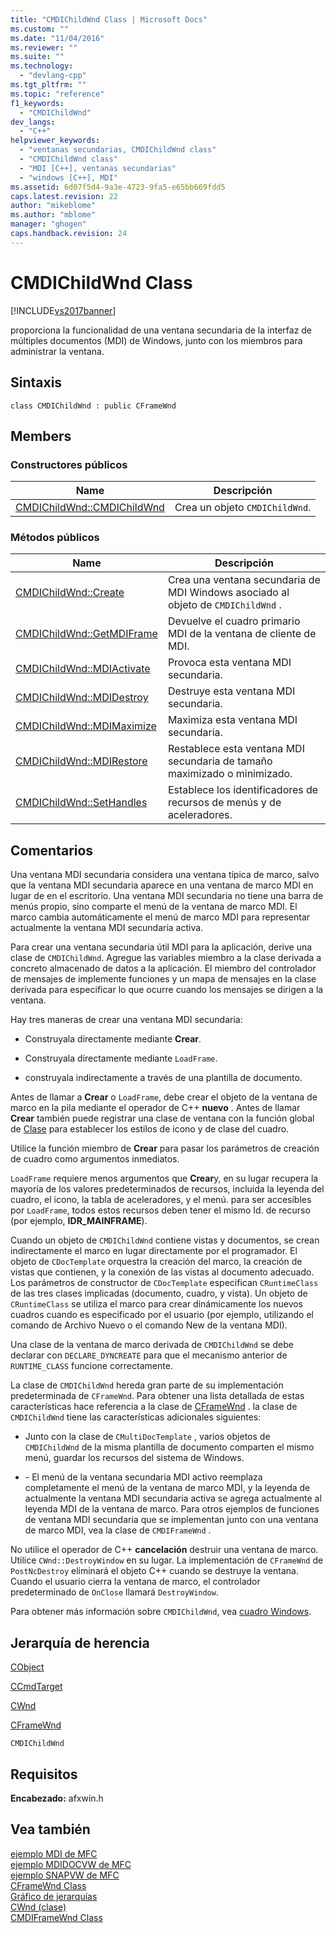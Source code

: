 ```yaml
---
title: "CMDIChildWnd Class | Microsoft Docs"
ms.custom: ""
ms.date: "11/04/2016"
ms.reviewer: ""
ms.suite: ""
ms.technology: 
  - "devlang-cpp"
ms.tgt_pltfrm: ""
ms.topic: "reference"
f1_keywords: 
  - "CMDIChildWnd"
dev_langs: 
  - "C++"
helpviewer_keywords: 
  - "ventanas secundarias, CMDIChildWnd class"
  - "CMDIChildWnd class"
  - "MDI [C++], ventanas secundarias"
  - "windows [C++], MDI"
ms.assetid: 6d07f5d4-9a3e-4723-9fa5-e65bb669fdd5
caps.latest.revision: 22
author: "mikeblome"
ms.author: "mblome"
manager: "ghogen"
caps.handback.revision: 24
---
```

# CMDIChildWnd Class
[!INCLUDE[vs2017banner](../../assembler/inline/includes/vs2017banner.md)]

proporciona la funcionalidad de una ventana secundaria de la interfaz de múltiples documentos \(MDI\) de Windows, junto con los miembros para administrar la ventana.  
  
## Sintaxis  
  
```  
class CMDIChildWnd : public CFrameWnd  
```  
  
## Members  
  
### Constructores públicos  
  
|Name|Descripción|  
|----------|-----------------|  
|[CMDIChildWnd::CMDIChildWnd](../Topic/CMDIChildWnd::CMDIChildWnd.md)|Crea un objeto `CMDIChildWnd`.|  
  
### Métodos públicos  
  
|Name|Descripción|  
|----------|-----------------|  
|[CMDIChildWnd::Create](../Topic/CMDIChildWnd::Create.md)|Crea una ventana secundaria de MDI Windows asociado al objeto de `CMDIChildWnd` .|  
|[CMDIChildWnd::GetMDIFrame](../Topic/CMDIChildWnd::GetMDIFrame.md)|Devuelve el cuadro primario MDI de la ventana de cliente de MDI.|  
|[CMDIChildWnd::MDIActivate](../Topic/CMDIChildWnd::MDIActivate.md)|Provoca esta ventana MDI secundaria.|  
|[CMDIChildWnd::MDIDestroy](../Topic/CMDIChildWnd::MDIDestroy.md)|Destruye esta ventana MDI secundaria.|  
|[CMDIChildWnd::MDIMaximize](../Topic/CMDIChildWnd::MDIMaximize.md)|Maximiza esta ventana MDI secundaria.|  
|[CMDIChildWnd::MDIRestore](../Topic/CMDIChildWnd::MDIRestore.md)|Restablece esta ventana MDI secundaria de tamaño maximizado o minimizado.|  
|[CMDIChildWnd::SetHandles](../Topic/CMDIChildWnd::SetHandles.md)|Establece los identificadores de recursos de menús y de aceleradores.|  
  
## Comentarios  
 Una ventana MDI secundaria considera una ventana típica de marco, salvo que la ventana MDI secundaria aparece en una ventana de marco MDI en lugar de en el escritorio.  Una ventana MDI secundaria no tiene una barra de menús propio, sino comparte el menú de la ventana de marco MDI.  El marco cambia automáticamente el menú de marco MDI para representar actualmente la ventana MDI secundaria activa.  
  
 Para crear una ventana secundaria útil MDI para la aplicación, derive una clase de `CMDIChildWnd`.  Agregue las variables miembro a la clase derivada a concreto almacenado de datos a la aplicación.  El miembro del controlador de mensajes de implemente funciones y un mapa de mensajes en la clase derivada para especificar lo que ocurre cuando los mensajes se dirigen a la ventana.  
  
 Hay tres maneras de crear una ventana MDI secundaria:  
  
-   Construyala directamente mediante **Crear**.  
  
-   Construyala directamente mediante `LoadFrame`.  
  
-   construyala indirectamente a través de una plantilla de documento.  
  
 Antes de llamar a **Crear** o `LoadFrame`, debe crear el objeto de la ventana de marco en la pila mediante el operador de C\+\+ **nuevo** .  Antes de llamar **Crear** también puede registrar una clase de ventana con la función global de [Clase](../Topic/AfxRegisterWndClass.md) para establecer los estilos de icono y de clase del cuadro.  
  
 Utilice la función miembro de **Crear** para pasar los parámetros de creación de cuadro como argumentos inmediatos.  
  
 `LoadFrame` requiere menos argumentos que **Crear**y, en su lugar recupera la mayoría de los valores predeterminados de recursos, incluida la leyenda del cuadro, el icono, la tabla de aceleradores, y el menú.  para ser accesibles por `LoadFrame`, todos estos recursos deben tener el mismo Id. de recurso \(por ejemplo, **IDR\_MAINFRAME**\).  
  
 Cuando un objeto de `CMDIChildWnd` contiene vistas y documentos, se crean indirectamente el marco en lugar directamente por el programador.  El objeto de `CDocTemplate` orquestra la creación del marco, la creación de vistas que contienen, y la conexión de las vistas al documento adecuado.  Los parámetros de constructor de `CDocTemplate` especifican `CRuntimeClass` de las tres clases implicadas \(documento, cuadro, y vista\).  Un objeto de `CRuntimeClass` se utiliza el marco para crear dinámicamente los nuevos cuadros cuando es especificado por el usuario \(por ejemplo, utilizando el comando de Archivo Nuevo o el comando New de la ventana MDI\).  
  
 Una clase de la ventana de marco derivada de `CMDIChildWnd` se debe declarar con `DECLARE_DYNCREATE` para que el mecanismo anterior de `RUNTIME_CLASS` funcione correctamente.  
  
 La clase de `CMDIChildWnd` hereda gran parte de su implementación predeterminada de `CFrameWnd`.  Para obtener una lista detallada de estas características hace referencia a la clase de [CFrameWnd](../../mfc/reference/cframewnd-class.md) .  la clase de `CMDIChildWnd` tiene las características adicionales siguientes:  
  
-   Junto con la clase de `CMultiDocTemplate` , varios objetos de `CMDIChildWnd` de la misma plantilla de documento comparten el mismo menú, guardar los recursos del sistema de Windows.  
  
-   \- El menú de la ventana secundaria MDI activo reemplaza completamente el menú de la ventana de marco MDI, y la leyenda de actualmente la ventana MDI secundaria activa se agrega actualmente al leyenda MDI de la ventana de marco.  Para otros ejemplos de funciones de ventana MDI secundaria que se implementan junto con una ventana de marco MDI, vea la clase de `CMDIFrameWnd` .  
  
 No utilice el operador de C\+\+ **cancelación** destruir una ventana de marco.  Utilice `CWnd::DestroyWindow` en su lugar.  La implementación de `CFrameWnd` de `PostNcDestroy` eliminará el objeto C\+\+ cuando se destruye la ventana.  Cuando el usuario cierra la ventana de marco, el controlador predeterminado de `OnClose` llamará `DestroyWindow`.  
  
 Para obtener más información sobre `CMDIChildWnd`, vea [cuadro Windows](../../mfc/frame-windows.md).  
  
## Jerarquía de herencia  
 [CObject](../../mfc/reference/cobject-class.md)  
  
 [CCmdTarget](../../mfc/reference/ccmdtarget-class.md)  
  
 [CWnd](../../mfc/reference/cwnd-class.md)  
  
 [CFrameWnd](../../mfc/reference/cframewnd-class.md)  
  
 `CMDIChildWnd`  
  
## Requisitos  
 **Encabezado:** afxwin.h  
  
## Vea también  
 [ejemplo MDI de MFC](../../top/visual-cpp-samples.md)   
 [ejemplo MDIDOCVW de MFC](../../top/visual-cpp-samples.md)   
 [ejemplo SNAPVW de MFC](../../top/visual-cpp-samples.md)   
 [CFrameWnd Class](../../mfc/reference/cframewnd-class.md)   
 [Gráfico de jerarquías](../../mfc/hierarchy-chart.md)   
 [CWnd \(clase\)](../../mfc/reference/cwnd-class.md)   
 [CMDIFrameWnd Class](../../mfc/reference/cmdiframewnd-class.md)